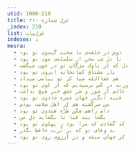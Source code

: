 ```yaml
---
utid: 1000-210
title: غزل شماره ۲۱۰
_index: 210
list: غزلیات
indexes: د
mesra:
  - دوش در حلقه‌ی ما صحبت گیسوی تو بود
  - تا دل شب سخن از سلسله‌ی موی تو بود
  - دل که از ناوک مژگان تو در خون میگشت
  - باز مشتاق کمانخانه ابروی تو بود
  - هم عفاالله صبا کز تو پیامی میداد
  - ورنه در کَس نرسیدیم که از کوی تو بود
  - عالم از شور و شر عشق خبر هیچ نداشت
  - فتنه انگیز جهان غمزه جادوی تو بود
  - من سرگشته هم از اهل سلامت بودم
  - دام راهم شکَنِ طُرَّه هندوی تو بود
  - بگشا بند قبا تا بگشاید دلِ من
  - که گشادی که مرا بود ز پهلوی تو بود
  - به وفای تو که بر تُربت حافظ بگذر
  - کز جهان میشد و در آرزوی روی تو بود
---
```

